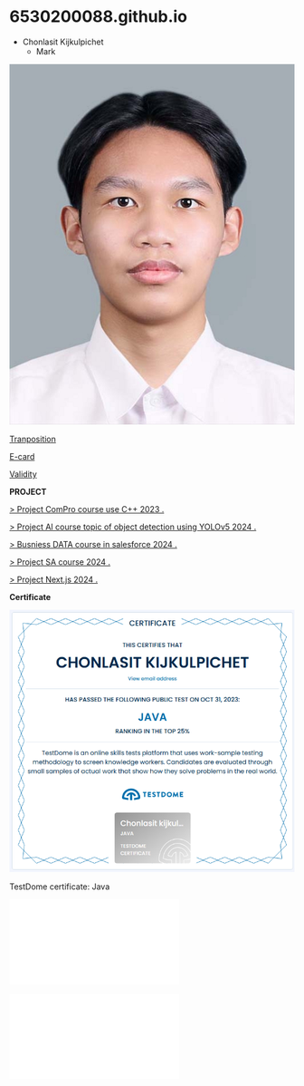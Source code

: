 

# 6530200088.github.io
- Chonlasit Kijkulpichet
  - Mark

![Profile](photo/6530200088.jpg)


[Tranposition](tranposition.md)


[E-card](ecardChristmas.md)


[Validity](validity.md)


**PROJECT**

[ > Project ComPro course use C++ 2023 . ]()

[ > Project AI course topic of object detection using YOLOv5 2024 . ]()

[ > Busniess DATA course in salesforce 2024 . ]()

[ > Project SA course 2024 . ]()

[ > Project Next.js 2024 . ]()

**Certificate**


![TestDome certificate: Java . ](photo/javacertificate.png)

TestDome certificate: Java



![MATHWORKS certificate : MATLAP Onramp . ](photo/certificate.pdf)




![MATHWORKS certificate : Introduction to Statistical Methods with MATLAB . ](photo/certificate02.pdf)



